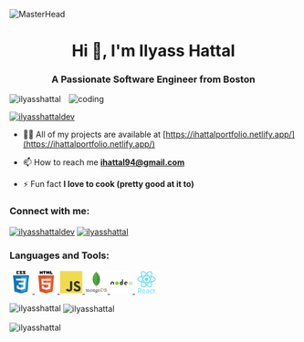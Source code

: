 ![MasterHead](https://static.vecteezy.com/system/resources/previews/000/344/684/original/programming-code-on-laptop-banner-vector-flat-illustration.jpg)
<h1 align="center">Hi 👋, I'm Ilyass Hattal</h1>
<h3 align="center">A Passionate Software Engineer from Boston</h3>
<img align= "right" alt="coding" width="400" src="https://i.pinimg.com/originals/54/e3/7d/54e37d8074ebcde1d96c77d7b2a7f310.gif">

<p align="left"> <img src="https://komarev.com/ghpvc/?username=ilyasshattal&label=Profile%20views&color=0e75b6&style=flat" alt="ilyasshattal" /> </p>

<p align="left"> <a href="https://twitter.com/ilyasshattaldev" target="blank"><img src="https://img.shields.io/twitter/follow/ilyasshattaldev?logo=twitter&style=for-the-badge" alt="ilyasshattaldev" /></a> </p>

- 👨‍💻 All of my projects are available at [https://ihattalportfolio.netlify.app/](https://ihattalportfolio.netlify.app/)

- 📫 How to reach me **ihattal94@gmail.com**

- ⚡ Fun fact **I love to cook (pretty good at it to)**

<h3 align="left">Connect with me:</h3>
<p align="left">
<a href="https://twitter.com/ilyasshattaldev" target="blank"><img align="center" src="https://raw.githubusercontent.com/rahuldkjain/github-profile-readme-generator/master/src/images/icons/Social/twitter.svg" alt="ilyasshattaldev" height="30" width="40" /></a>
<a href="https://linkedin.com/in/ilyasshattal" target="blank"><img align="center" src="https://raw.githubusercontent.com/rahuldkjain/github-profile-readme-generator/master/src/images/icons/Social/linked-in-alt.svg" alt="ilyasshattal" height="30" width="40" /></a>
</p>

<h3 align="left">Languages and Tools:</h3>
<p align="left"> <a href="https://www.w3schools.com/css/" target="_blank" rel="noreferrer"> <img src="https://raw.githubusercontent.com/devicons/devicon/master/icons/css3/css3-original-wordmark.svg" alt="css3" width="40" height="40"/> </a> <a href="https://www.w3.org/html/" target="_blank" rel="noreferrer"> <img src="https://raw.githubusercontent.com/devicons/devicon/master/icons/html5/html5-original-wordmark.svg" alt="html5" width="40" height="40"/> </a> <a href="https://developer.mozilla.org/en-US/docs/Web/JavaScript" target="_blank" rel="noreferrer"> <img src="https://raw.githubusercontent.com/devicons/devicon/master/icons/javascript/javascript-original.svg" alt="javascript" width="40" height="40"/> </a> <a href="https://www.mongodb.com/" target="_blank" rel="noreferrer"> <img src="https://raw.githubusercontent.com/devicons/devicon/master/icons/mongodb/mongodb-original-wordmark.svg" alt="mongodb" width="40" height="40"/> </a> <a href="https://nodejs.org" target="_blank" rel="noreferrer"> <img src="https://raw.githubusercontent.com/devicons/devicon/master/icons/nodejs/nodejs-original-wordmark.svg" alt="nodejs" width="40" height="40"/> </a> <a href="https://reactjs.org/" target="_blank" rel="noreferrer"> <img src="https://raw.githubusercontent.com/devicons/devicon/master/icons/react/react-original-wordmark.svg" alt="react" width="40" height="40"/> </a> </p>

<p><img align="left" src="https://github-readme-stats.vercel.app/api/top-langs?username=ilyasshattal&show_icons=true&locale=en&layout=compact" alt="ilyasshattal" /></p>

<p>&nbsp;<img align="center" src="https://github-readme-stats.vercel.app/api?username=ilyasshattal&show_icons=true&locale=en" alt="ilyasshattal" /></p>

<p><img align="center" src="https://github-readme-streak-stats.herokuapp.com/?user=ilyasshattal&" alt="ilyasshattal" /></p>
